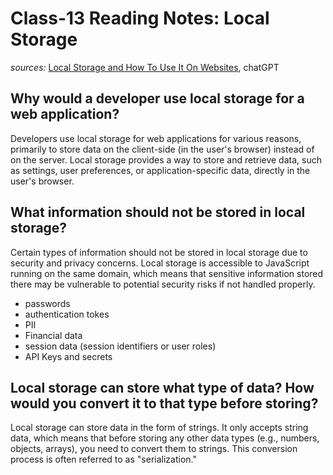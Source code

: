 # Class-13 Reading Notes: Local Storage

*sources:* [Local Storage and How To Use It On Websites](https://www.smashingmagazine.com/2010/10/local-storage-and-how-to-use-it/), chatGPT

## Why would a developer use local storage for a web application?

Developers use local storage for web applications for various reasons, primarily to store data on the client-side (in the user's browser) instead of on the server. Local storage provides a way to store and retrieve data, such as settings, user preferences, or application-specific data, directly in the user's browser.

## What information should not be stored in local storage?

Certain types of information should not be stored in local storage due to security and privacy concerns. Local storage is accessible to JavaScript running on the same domain, which means that sensitive information stored there may be vulnerable to potential security risks if not handled properly.

- passwords
- authentication tokes
- PII
- Financial data
- session data (session identifiers or user roles)
- API Keys and secrets

## Local storage can store what type of data? How would you convert it to that type before storing?

Local storage can store data in the form of strings. It only accepts string data, which means that before storing any other data types (e.g., numbers, objects, arrays), you need to convert them to strings. This conversion process is often referred to as "serialization."